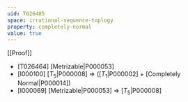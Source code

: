 ```yaml
---
uid: T026485
space: irrational-sequence-toplogy
property: completely-normal
value: true
---
```

[[Proof]]

* [T026464] [Metrizable|P000053]
* [I000100] [$T_5$|P000008] => ([$T_1$|P000002] + [Completely Normal|P000014])
* [I000069] [Metrizable|P000053] => [$T_5$|P000008]

